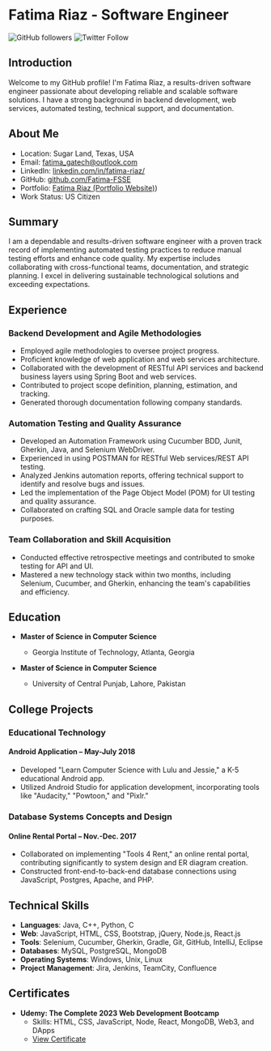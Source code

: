 # Fatima Riaz - Software Engineer

![GitHub followers](https://img.shields.io/github/followers/Fatima-FSSE?style=social)
![Twitter Follow](https://img.shields.io/twitter/follow/fatima_riaz?style=social)

## Introduction

Welcome to my GitHub profile! I'm Fatima Riaz, a results-driven software engineer passionate about developing reliable and scalable software solutions. I have a strong background in backend development, web services, automated testing, technical support, and documentation.

## About Me

- Location: Sugar Land, Texas, USA
- Email: [fatima_gatech@outlook.com](mailto:fatimariaz_gatech@outlook.com)
- LinkedIn: [linkedin.com/in/fatima-riaz/](https://www.linkedin.com/in/fatima-riaz/)
- GitHub: [github.com/Fatima-FSSE](https://github.com/Fatima-FSSE)
- Portfolio: [Fatima Riaz (Portfolio Website)](https://fatima-fsse.github.io/FatimaRiazPortfolio.github.io/index.html))
- Work Status: US Citizen

## Summary

I am a dependable and results-driven software engineer with a proven track record of implementing automated testing practices to reduce manual testing efforts and enhance code quality. My expertise includes collaborating with cross-functional teams, documentation, and strategic planning. I excel in delivering sustainable technological solutions and exceeding expectations.

## Experience

### Backend Development and Agile Methodologies

- Employed agile methodologies to oversee project progress.
- Proficient knowledge of web application and web services architecture.
- Collaborated with the development of RESTful API services and backend business layers using Spring Boot and web services.
- Contributed to project scope definition, planning, estimation, and tracking.
- Generated thorough documentation following company standards.

### Automation Testing and Quality Assurance

- Developed an Automation Framework using Cucumber BDD, Junit, Gherkin, Java, and Selenium WebDriver.
- Experienced in using POSTMAN for RESTful Web services/REST API testing.
- Analyzed Jenkins automation reports, offering technical support to identify and resolve bugs and issues.
- Led the implementation of the Page Object Model (POM) for UI testing and quality assurance.
- Collaborated on crafting SQL and Oracle sample data for testing purposes.

### Team Collaboration and Skill Acquisition

- Conducted effective retrospective meetings and contributed to smoke testing for API and UI.
- Mastered a new technology stack within two months, including Selenium, Cucumber, and Gherkin, enhancing the team's capabilities and efficiency.

## Education

- **Master of Science in Computer Science**
  - Georgia Institute of Technology, Atlanta, Georgia

- **Master of Science in Computer Science**
  - University of Central Punjab, Lahore, Pakistan

## College Projects

### Educational Technology
#### Android Application – May-July 2018

- Developed "Learn Computer Science with Lulu and Jessie," a K-5 educational Android app.
- Utilized Android Studio for application development, incorporating tools like "Audacity," "Powtoon," and "Pixlr."

### Database Systems Concepts and Design
#### Online Rental Portal – Nov.-Dec. 2017

- Collaborated on implementing "Tools 4 Rent," an online rental portal, contributing significantly to system design and ER diagram creation.
- Constructed front-end-to-back-end database connections using JavaScript, Postgres, Apache, and PHP.

## Technical Skills

- **Languages**: Java, C++, Python, C
- **Web**: JavaScript, HTML, CSS, Bootstrap, jQuery, Node.js, React.js
- **Tools**: Selenium, Cucumber, Gherkin, Gradle, Git, GitHub, IntelliJ, Eclipse
- **Databases**: MySQL, PostgreSQL, MongoDB
- **Operating Systems**: Windows, Unix, Linux
- **Project Management**: Jira, Jenkins, TeamCity, Confluence

## Certificates

- **Udemy: The Complete 2023 Web Development Bootcamp**
  - Skills: HTML, CSS, JavaScript, Node, React, MongoDB, Web3, and DApps
  - [View Certificate](https://www.udemy.com/certificate/UC-351a4dcc-86ac-4185-9315-0a2c6ac38b0d/)


